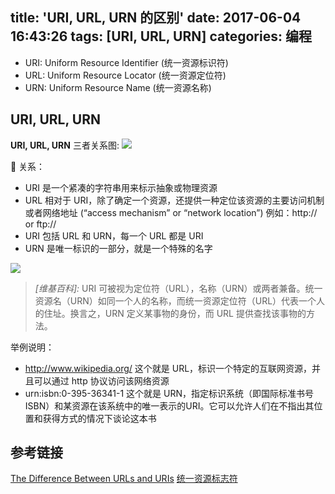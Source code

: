 title: 'URI, URL, URN 的区别'
date: 2017-06-04 16:43:26
tags: [URI, URL, URN]
categories: 编程
---


- URI: Uniform Resource Identifier (统一资源标识符)
- URL: Uniform Resource Locator (统一资源定位符)
- URN: Uniform Resource Name (统一资源名称)

<!-- more -->

## URI, URL, URN

**URI, URL, URN** 三者关系图:
![](http://7vikhl.com1.z0.glb.clouddn.com/URI-vs-URL.png)

📌 关系：
- URI 是一个紧凑的字符串用来标示抽象或物理资源
- URL 相对于 URI，除了确定一个资源，还提供一种定位该资源的主要访问机制或者网络地址 (“access mechanism” or “network location”) 例如：http:// or ftp://
- URI 包括 URL 和 URN，每一个 URL 都是 URI
- URN 是唯一标识的一部分，就是一个特殊的名字

![](http://7vikhl.com1.z0.glb.clouddn.com/800px-URI_Euler_Diagram_no_lone_URIs.svg.png)
> *[维基百科]:* URI 可被视为定位符（URL），名称（URN）或两者兼备。统一资源名（URN）如同一个人的名称，而统一资源定位符（URL）代表一个人的住址。换言之，URN 定义某事物的身份，而 URL 提供查找该事物的方法。

举例说明：
- http://www.wikipedia.org/
	这个就是 URL，标识一个特定的互联网资源，并且可以通过 http 协议访问该网络资源
- urn:isbn:0-395-36341-1
	这个就是 URN，指定标识系统（即国际标准书号ISBN）和某资源在该系统中的唯一表示的URI。它可以允许人们在不指出其位置和获得方式的情况下谈论这本书

## 参考链接
[The Difference Between URLs and URIs](https://danielmiessler.com/study/url-uri/#gs.taQ4gpU)
[统一资源标志符](https://zh.wikipedia.org/zh-cn/%E7%BB%9F%E4%B8%80%E8%B5%84%E6%BA%90%E6%A0%87%E5%BF%97%E7%AC%A6)